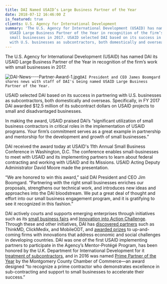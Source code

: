 ```yaml
---
title: DAI Named USAID’s Large Business Partner of the Year
date: 2018-07-12 16:46:00 Z
is_featured: true
clients: U.S. Agency for International Development
summary: 'The U.S. Agency for International Development (USAID) has named DAI its
  USAID Large Business Partner of the Year in recognition of the firm’s work with
  small businesses in 2017. USAID selected DAI based on its success in partnering
  with U.S. businesses as subcontractors, both domestically and overseas. '
---
```


The U.S. Agency for International Development (USAID) has named DAI its USAID Large Business Partner of the Year in recognition of the firm’s work with small businesses in 2017.

![DAI-News----Partner-Award-1.jpg](/uploads/DAI-News----Partner-Award-1.jpg)`DAI President and CEO James Boomgard shares news with staff of DAI's being named USAID Large Business Partner of the Year.`

<!--more-->

USAID selected DAI based on its success in partnering with U.S. businesses as subcontractors, both domestically and overseas. Specifically, in FY 2017 DAI awarded $12.5 million of its subcontract dollars on USAID projects to small and disadvantaged businesses.

In making the award, USAID praised DAI’s “significant utilization of small business contractors in critical roles in the implementation of USAID programs. Your firm’s commitment serves as a great example in partnership and mentorship for the development and growth of small businesses.” 

DAI received the award today at USAID's 11th Annual Small Business Conference in Washington, D.C. The conference enables small-businesses to meet with USAID and its implementing partners to learn about federal contracting and working with USAID and its Missions. USAID Acting Deputy Administrator David Moore made the presentation.

“We are honored to win this award,” said DAI President and CEO Jim Boomgard. “Partnering with the right small businesses enriches our proposals, strengthens our technical work, and introduces new ideas and approaches into the DAI bloodstream. We put a great deal of thought and effort into our small business engagement program, and it is gratifying to see it recognized in this fashion.”

DAI actively courts and supports emerging enterprises through initiatives such as its [small business fairs](https://www.dai.com/news/dai-hosts-second-annual-small-business-fair) and [Innovation into Action Challenge](https://www.dai.com/news/innovation-action-challenge-winners-begin-implement-their-solutions-field). Through these and other initiatives, DAI has [discovered partners](https://www.dai.com/news/dai-invests-in-thinkmds-clinical-assessment-technology) such as ThinkMD, ClickMedix, and MobileODT, and [awarded prizes](https://www.dai.com/news/innovation-action-challenge-winners-begin-implement-their-solutions-field) to up-and-coming firms with innovations that address economic and social challenges in developing countries. DAI was one of the first USAID implementing partners to participate in the Agency’s Mentor-Protégé Program, has been honored by the U.K. Department for International Development for it [treatment of subcontractors](https://www.dai.com/news/dai-and-partner-imc-honoured-outstanding-relationship-subcontractors), and in 2016 was named [Prime Partner of the Year](https://www.dai.com/news/dai-named-prime-partner-year-2016) by the Montgomery County Chamber of Commerce—an award designed “to recognize a prime contractor who demonstrates excellence in sub-contracting and support to small businesses to accelerate their success.”